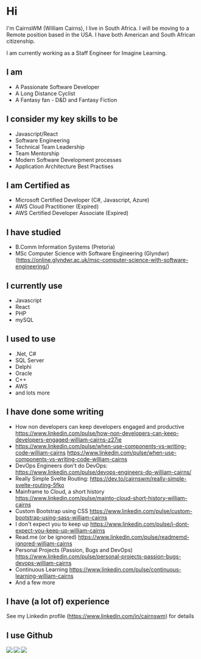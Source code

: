 # Hi 
I'm CairnsWM (William Cairns), I live in South Africa. I will be moving to a Remote position based in the USA. I have both American and South African citizenship.

I am currently working as a Staff Engineer for Imagine Learning.

## I am
- A Passionate Software Developer
- A Long Distance Cyclist
- A Fantasy fan - D&D and Fantasy Fiction

## I consider my key skills to be
- Javascript/React
- Software Engineering
- Technical Team Leadership
- Team Mentorship
- Modern Software Development processes
- Application Architecture Best Practises

## I am Certified as
- Microsoft Certified Developer (C#, Javascript, Azure)
- AWS Cloud Practitioner (Expired)
- AWS Certified Developer Associate (Expired)

## I have studied
- B.Comm Information Systems (Pretoria)
- MSc Computer Science with Software Engineering (Glyndwr) (https://online.glyndwr.ac.uk/msc-computer-science-with-software-engineering/)

## I currently use
- Javascript
- React
- PHP
- mySQL

## I used to use
- .Net, C#
- SQL Server
- Delphi
- Oracle
- C++
- AWS
- and lots more

## I have done some writing
- How non developers can keep developers engaged and productive https://www.linkedin.com/pulse/how-non-developers-can-keep-developers-engaged-william-cairns-z27ie
- https://www.linkedin.com/pulse/when-use-components-vs-writing-code-william-cairns https://www.linkedin.com/pulse/when-use-components-vs-writing-code-william-cairns
- DevOps Engineers don't do DevOps: https://www.linkedin.com/pulse/devops-engineers-do-william-cairns/
- Really Simple Svelte Routing: https://dev.to/cairnswm/really-simple-svelte-routing-5fko
- Mainframe to Cloud, a short history https://www.linkedin.com/pulse/mainto-cloud-short-history-william-cairns
- Custom Bootstrap using CSS https://www.linkedin.com/pulse/custom-bootstrap-using-sass-william-cairns
- I don't expect you to keep up https://www.linkedin.com/pulse/i-dont-expect-you-keep-up-william-cairns
- Read.me (or be ignored) https://www.linkedin.com/pulse/readmemd-ignored-william-cairns
- Personal Projects (Passion, Bugs and DevOps) https://www.linkedin.com/pulse/personal-projects-passion-bugs-devops-william-cairns
- Continuous Learning https://www.linkedin.com/pulse/continuous-learning-william-cairns
- And a few more

## I have (a lot of) experience
See my Linkedin profile (https://www.linkedin.com/in/cairnswm) for details

## I use Github

<a href="https://github.com/cairnswm">
  <img align="left" src="https://github-readme-stats.vercel.app/api?username=cairnswm&count_private=true&show_icons=true&theme=radical" />
</a>
<a href="https://github.com/cairnswm">
  <img align="left" src="https://github-readme-stats.vercel.app/api/top-langs/?username=cairnswm" />
</a>

![](https://img.shields.io/badge/Code-Javascript-informational?style=flat&logo=code&logoColor=white&color=2bbc8a)

<!--GITHUB_ACTIVITY:{"rows": 5, "raw": true}-->
